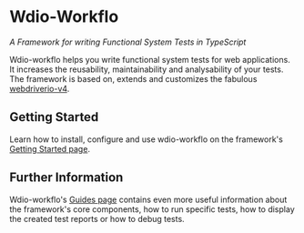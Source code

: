 # Wdio-Workflo

*A Framework for writing Functional System Tests in TypeScript*

Wdio-workflo helps you write functional system tests for web applications.
It increases the reusability, maintainability and analysability of your tests.
The framework is based on, extends and customizes the fabulous [webdriverio-v4](http://v4.webdriver.io/).

## Getting Started

Learn how to install, configure and use wdio-workflo on the framework's
[Getting Started page](https://flohil.github.io/wdio-workflo/docs/setup).

## Further Information

Wdio-workflo's [Guides page](https://flohil.github.io/wdio-workflo/docs/guides)
contains even more useful information about the framework's core components,
how to run specific tests, how to display the created test reports or how to
debug tests.

